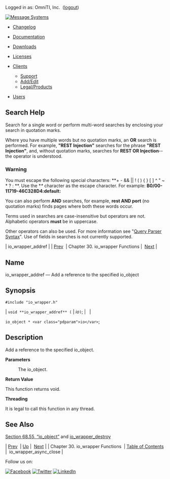 Logged in as: OmniTI, Inc.  ([logout](https://support.messagesystems.com/logout.php))

[![Message Systems](https://support.messagesystems.com/images/ms-white205.png)](https://support.messagesystems.com/start.php) 

*   [Changelog](https://support.messagesystems.com/start.php?show=changelog)
*   [Documentation](https://support.messagesystems.com/docs/)
*   [Downloads](https://support.messagesystems.com/start.php)

*   [Licenses](https://support.messagesystems.com/license_summary.php)
*   <a href="">Clients</a>
    *   [Support](https://support.messagesystems.com/cs.php)
    *   [Add/Edit](https://support.messagesystems.com/edit_client.php)
    *   [Legal/Products](https://support.messagesystems.com/edit_products.php)
*   [Users](https://support.messagesystems.com/edit_customer.php)

## Search Help

Search for a single word or perform multi-word searches by enclosing your search in quotation marks.

Where you have multiple words but no quotation marks, an **OR** search is performed. For example, **"REST Injection"** searches for the phrase **"REST Injection"**, and, without quotation marks, searches for **REST OR Injection**--the operator is understood.

### Warning

You must escape the following special characters: **+ - && || ! ( ) { } [ ] ^ " ~ * ? : \**. Use the **\** character as the escape character. For example: **B0/00-11719-46C328D4\:default\:**

You can also perform **AND** searches, for example, **rest AND port** (no quotation marks) finds pages where both these words occur.

Terms used in searches are case-insensitive but operators are not. Alphabetic operators **must** be in uppercase.

Other operators can also be used. For more information see "[Query Parser Syntax](https://lucene.apache.org/core/old_versioned_docs/versions/3_0_0/queryparsersyntax.html)". Use of fields in searches is not currently supported.

| io_wrapper_addref |
| [Prev](io_wrapper.php)  | Chapter 30. io_wrapper Functions |  [Next](apis.io_wrapper_async_close.php) |

<a name="apis.io_wrapper_addref"></a>
## Name

io_wrapper_addref — Add a reference to the specified io_object

## Synopsis

`#include "io_wrapper.h"`

| `void **io_wrapper_addref** (` | <var class="pdparam">io</var>`)`; |   |

`io_object * <var class="pdparam">io</var>`;<a name="idp26010480"></a>
## Description

Add a reference to the specified io_object.

**Parameters**

<dl class="variablelist">

<dd>

The io_object.

</dd>

</dl>

**Return Value**

This function returns void.

**Threading**

It is legal to call this function in any thread.

<a name="idp26016256"></a>
## See Also

[Section 68.55, “io_object”](structs.io_object.php "68.55. io_object") and [io_wrapper_destroy](apis.io_wrapper_destroy.php "io_wrapper_destroy")

| [Prev](io_wrapper.php)  | [Up](io_wrapper.php) |  [Next](apis.io_wrapper_async_close.php) |
| Chapter 30. io_wrapper Functions  | [Table of Contents](index.php) |  io_wrapper_async_close |

Follow us on:

[![Facebook](https://support.messagesystems.com/images/icon-facebook.png)](http://www.facebook.com/messagesystems) [![Twitter](https://support.messagesystems.com/images/icon-twitter.png)](http://twitter.com/#!/MessageSystems) [![LinkedIn](https://support.messagesystems.com/images/icon-linkedin.png)](http://www.linkedin.com/company/message-systems)